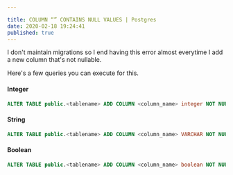 ```yaml
---

title: COLUMN “” CONTAINS NULL VALUES | Postgres
date: 2020-02-18 19:24:41
published: true
---
```


I don't maintain migrations so I end having this error almost everytime I add a new column that's not nullable.

Here's a few queries you can execute for this.

#### Integer

```sql
ALTER TABLE public.<tablename> ADD COLUMN <column_name> integer NOT NULL default 0;
```

#### String

```sql
ALTER TABLE public.<tablename> ADD COLUMN <column_name> VARCHAR NOT NULL default ' ';
```

#### Boolean

```sql
ALTER TABLE public.<tablename> ADD COLUMN <column_name> boolean NOT NULL default false;
```
